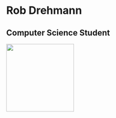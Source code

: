 # Rob Drehmann
## Computer Science Student
<img height="180em" src="https://github-readme-stats.vercel.app/api?username=RobDrehmann&show_icons=true&hide_border=true&&count_private=true&include_all_commits=true" />

